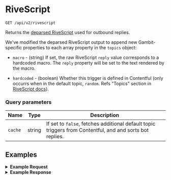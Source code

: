 # RiveScript

```
GET /api/v2/rivescript
```

Returns the [deparsed RiveScript](https://github.com/aichaos/rivescript-js/blob/master/docs/rivescript.md#user-content-data-deparse) used for outbound replies.

We've modified the deparsed RiveScript output to append new Gambit-specific properties to each array property in the `topics` object:

* `macro` - (string) If set, the raw RiveScript `reply` value corresponds to a hardcoded macro. The `reply` property will be set to the text rendered by the macro.

* `hardcoded` - (boolean) Whether this trigger is defined in Contentful (only occurrs when in the default topic, `random`. Refs "Topics" section in [RiveScript docs](https://www.rivescript.com/docs/tutorial)).

### Query parameters

Name | Type | Description
-----|------|------------
`cache` | string | If set to `false`, fetches additional default topic triggers from Contentful, and and sorts bot replies.

## Examples

<details>
<summary><strong>Example Request</strong></summary>

```
curl -X "GET" "http://localhost:5100/api/v2/rivescript?cache=false" \
     -H "Authorization: Basic cHVwcGV0OnRvdGFsbHlzZWNyZXQ="
```
</details>

<details>
<summary><strong>Example Response</strong></summary>

```
{
  "data": {
    "begin": {...}
    "topics": {
      "random": [
        {
          "trigger": "info",
          "reply": [
            "These are Do Something Alerts - 4 messages/mo. Info help@dosomething.org or https://dosome.click/2z6uc. Txt STOP to quit. Msg&Data Rates May Apply."
          ],
          "condition": [
            
          ],
          "redirect": null,
          "previous": null,
          "macro": "sendInfoMessage",
          "hardcoded": true
        },
        {
          "trigger": "help",
          "reply": [
            null
          ],
          "condition": [
            
          ],
          "redirect": "info",
          "previous": null,
          "macro": null,
          "hardcoded": true
        },
        {
          "trigger": "subscribe",
          "reply": [
            "👋 Welcome to DoSomething.org! Meet the staffers who'll be texting you: https://www.dosomething.org/us/articles/meet-the-staff-sms?user_id={{user.id}}&utm_campaign=sms_compliance_message&utm_medium=sms&utm_source=content_fun\n\nMsg&DataRatesApply. Txt HELP for help, STOP to stop."
          ],
          "condition": [
            
          ],
          "redirect": null,
          "previous": null,
          "macro": "subscriptionStatusActive",
          "hardcoded": true
        },
        {
          "trigger": "covid",
          "reply": [
            "While you're stuck inside due to COVID-19, use our resources to stay healthy, fight anxiety & make a difference in your community. Do you want to:\\n\nA) Read our resource guide\\n\nB) Get actions to do from home\\n\nC) Share social distancing tips{topic=kljOPm29CnIfEcWTQtxqI}"
          ],
          "condition": [
            
          ],
          "redirect": null,
          "previous": null,
          "macro": null,
          "hardcoded": false
        },
        ...
      ]
    }
    ...
  }
}
 
```
</details>
